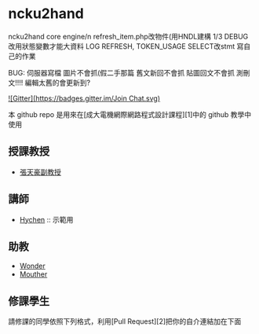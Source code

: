 ncku2hand
=========

ncku2hand core engine/n
refresh_item.php改物件(用HNDL建構
1/3
DEBUG
改用狀態變數才能大資料
LOG REFRESH, TOKEN_USAGE
SELECT改stmt
寫自己的作業

BUG:
伺服器寫檔
圖片不會抓(假二手那篇
舊文新回不會抓
貼圖回文不會抓
測刪文!!!!
編輯太舊的會更新到?

[![Gitter](https://badges.gitter.im/Join Chat.svg)](https://gitter.im/NCKU-EE-WebPrograming/about-course?utm_source=badge&utm_medium=badge&utm_campaign=pr-badge&utm_content=badge)

本 github repo 是用來在[成大電機網際網路程式設計課程][1]中的 github 教學中使用

## 授課教授
- [張天豪副教授](http://office.ee.ncku.edu.tw/nckueechinese/professor/T710-darby/T0000000c.htm)

## 講師
- [Hychen](http://hychen.wuweig.org/about-me/) :: 示範用

## 助教
- [Wonder](http://merry.ee.ncku.edu.tw/~wonder/about-me/)
- [Mouther](http://mouther.github.io/about-me/)

## 修課學生

請修課的同學依照下列格式，利用[Pull Request][2]把你的自介連結加在下面

